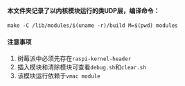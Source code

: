 #### 本文件夹记录了以内核模块运行的类UDP层，编译命令：
```shell
make -C /lib/modules/$(uname -r)/build M=$(pwd) modules
```

#### 注意事项
1. 树莓派中必须先存在`raspi-kernel-header`
2. 插入模块和清除模块可查看`debug.sh`和`clear.sh`
3. 该模块运行依赖于`vmac module`
